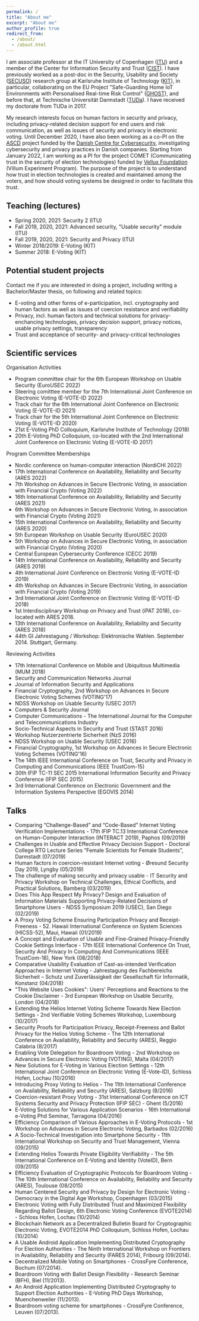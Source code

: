 ```yaml
---
permalink: /
title: "About me"
excerpt: "About me"
author_profile: true
redirect_from: 
  - /about/
  - /about.html
---
```


I am associate professor at the IT University of Copenhagen (<a href="https://www.itu.dk">ITU</a>) and a member of the Center for Information Security and Trust (<a href="https://cist.dk">CIST</a>). I have previously worked as a post-doc in the Security, Usability and Society (<a href="https://secuso.aifb.kit.edu/index.php">SECUSO</a>) research group at Karlsruhe Institute of Technology (<a href="http://www.kit.edu">KIT</a>), in particular, collaborating on the EU Project "Safe-Guarding Home IoT Environments with Personalised Real-time Risk Control" (<a href="https://www.ghost-iot.eu">GHOST</a>), and before that, at Technische Universität Darmstadt (<a href="https://www.tu-darmstadt.de">TUDa</a>). I have received my doctorate from TUDa in 2017.

My research interests focus on human factors in security and privacy, including privacy-related decision support for end users and risk communication, as well as issues of security and privacy in electronic voting. Until December 2020, I have also been working as a co-PI on the [ASCD](https://ascd.dk) project funded by the [Danish Centre for Cybersecurity](https://fe-ddis.dk/cfcs/Pages/cfcs.aspx), investigating cybersecurity and privacy practices in Danish companies. Starting from January 2022, I am working as a PI for the project COMET (Communicating trust in the security of election technologies) funded by <a href="https://veluxfoundations.dk/en">Vellux Foundation</a> (Villum Experiment Program). The purpose of the project is to understand how trust in election technologies is created and maintained among the voters, and how should voting systems be designed in order to facilitate this trust.

Teaching (lectures)
------

- Spring 2020, 2021: Security 2 (ITU)
- Fall 2019, 2020, 2021: Advanced security, "Usable security" module (ITU)
- Fall 2019, 2020, 2021: Security and Privacy (ITU)
- Winter 2018/2019: E-Voting (KIT)
- Summer 2018: E-Voting (KIT)

Potential student projects
------

Contact me if you are interested in doing a project, including writing a Bachelor/Master thesis, on following and related topics:

- E-voting and other forms of e-participation, incl. cryptography and human factors as well as issues of coercion resistance and verifiability
- Privacy, incl. human factors and technical solutions for privacy-enchancing technologies, privacy decision support, privacy notices, usable privacy settings, transparency
- Trust and acceptance of security- and privacy-critical technologies

Scientific services
------

Organisation Activities

- Program committee chair for the 6th European Workshop on Usable Security (EuroUSEC 2022)
- Steering comitttee member for the 7th International Joint Conference on Electronic Voting (E-VOTE-ID 2022)
- Track chair for the 6th International Joint Conference on Electronic Voting (E-VOTE-ID 2021)
- Track chair for the 5th International Joint Conference on Electronic Voting (E-VOTE-ID 2020)
- 21st E-Voting PhD Colloquium, Karlsruhe Institute of Technology (2018)
- 20th E-Voting PhD Colloquium, co-located with the 2nd International Joint Conference on Electronic Voting (E-VOTE-ID 2017)

Program Committee Memberships

- Nordic conference on human-computer interaction (NordiCHI 2022)
- 17th International Conference on Availability, Reliability and Security (ARES 2022)
- 7th Workshop on Advances in Secure Electronic Voting, in association with Financial Crypto (Voting 2022)
- 16th International Conference on Availability, Reliability and Security (ARES 2021)
- 6th Workshop on Advances in Secure Electronic Voting, in association with Financial Crypto (Voting 2021)
- 15th International Conference on Availability, Reliability and Security (ARES 2020)
- 5th European Workshop on Usable Security (EuroUSEC 2020)
- 5th Workshop on Advances in Secure Electronic Voting, in association with Financial Crypto (Voting 2020)
- Central European Cybersecurity Conference (CECC 2019)
- 14th International Conference on Availability, Reliability and Security (ARES 2019)
- 4th International Joint Conference on Electronic Voting (E-VOTE-ID 2019)
- 4th Workshop on Advances in Secure Electronic Voting, in association with Financial Crypto (Voting 2019)
- 3rd International Joint Conference on Electronic Voting (E-VOTE-ID 2018)
- 1st Interdisciplinary Workshop on Privacy and Trust (iPAT 2018), co-located with ARES 2018.
- 13th International Conference on Availability, Reliability and Security (ARES 2018)
- 44th GI Jahrestagung / Workshop: Elektronische Wahlen. September 2014. Stuttgart, Germany. 

Reviewing Activities

- 17th International Conference on Mobile and Ubiquitous Multimedia (MUM 2018)
- Security and Communication Networks Journal
- Journal of Information Security and Applications
- Financial Cryptography, 2nd Workshop on Advances in Secure Electronic Voting Schemes (VOTING'17)
- NDSS Workshop on Usable Security (USEC 2017)
- Computers & Security Journal
- Computer Communications - The International Journal for the Computer and Telecommunications Industry
- Socio-Technical Aspects in Security and Trust (STAST 2016)
- Workshop Nutzerzentrierte Sicherheit (NzS 2016)
- NDSS Workshop on Usable Security (USEC 2016)
- Financial Cryptography, 1st Workshop on Advances in Secure Electronic Voting Schemes (VOTING'16)
- The 14th IEEE International Conference on Trust, Security and Privacy in Computing and Communications (IEEE TrustCom-15)
- 30th IFIP TC-11 SEC 2015 International Information Security and Privacy Conference (IFIP SEC 2015)
- 3rd International Conference on Electronic Government and the Information Systems Perspective (EGOVIS 2014)

Talks
------

- Comparing “Challenge-Based” and “Code-Based” Internet Voting Verification Implementations - 17th IFIP TC.13 International Conference on Human-Computer Interaction (INTERACT 2019), Paphos (09/2019)
- Challenges in Usable and Effective Privacy Decision Support - Doctoral College RTG Lecture Series “Female Scientists for Female Students”, Darmstadt (07/2019)
- Human factors in coercion-resistant Internet voting - Øresund Security Day 2019, Lyngby (05/2019)
- The challenge of making security and privacy usable - IT Security and Privacy Workshop on Technical Challenges, Ethical Conflicts, and Practical Solutions, Bamberg (03/2019)
- Does This App Respect My Privacy? Design and Evaluation of Information Materials Supporting Privacy-Related Decisions of Smartphone Users - NDSS Symposium 2019 (USEC), San Diego (02/2019)
- A Proxy Voting Scheme Ensuring Participation Privacy and Receipt-Freeness - 52. Hawaii International Conference on System Sciences (HICSS-52), Maui, Hawaii (01/2019)
- A Concept and Evaluation of Usable and Fine-Grained Privacy-Friendly Cookie Settings Interface - 17th IEEE International Conference On Trust, Security And Privacy In Computing And Communications (IEEE TrustCom-18), New York (08/2018)
- Comparative Usability Evaluation of Cast-as-intended Verification Approaches in Internet Voting - Jahrestagung des Fachbereichs Sicherheit – Schutz und Zuverlässigkeit der Gesellschaft für Informatik, Konstanz (04/2018)
- "This Website Uses Cookies": Users' Perceptions and Reactions to the Cookie Disclaimer - 3rd European Workshop on Usable Security, London (04/2018)
- Extending the Helios Internet Voting Scheme Towards New Election Settings - 2nd Verifiable Voting Schemes Workshop, Luxembourg (10/2017)
- Security Proofs for Participation Privacy, Receipt-Freeness and Ballot Privacy for the Helios Voting Scheme - The 12th International Conference on Availability, Reliability and Security (ARES), Reggio Calabria (8/2017)
- Enabling Vote Delegation for Boardroom Voting - 2nd Workshop on Advances in Secure Electronic Voting (VOTING), Malta (04/2017)
- New Solutions for E-Voting in Various Election Settings - 12th International Joint Conference on Electronic Voting (E-Vote-ID), Schloss Hofen, Lochau (10/2016)
- Introducing Proxy Voting to Helios - The 11th International Conference on Availability, Reliability and Security (ARES), Salzburg (8/2016)
- Coercion-resistant Proxy Voting - 31st International Conference on ICT Systems Security and Privacy Protection (IFIP SEC) - Ghent (5/2016)
- E‐Voting Solutions for Various Application Scenarios - 16th International e-Voting Phd Seminar, Tarragona (04/2016)
- Efficiency Comparison of Various Approaches in E-Voting Protocols - 1st Workshop on Advances in Secure Electronic Voting, Barbados (02/2016)
- A Socio-Technical Investigation into Smartphone Security - 11th International Workshop on Security and Trust Management, Vienna (09/2015)
- Extending Helios Towards Private Eligibility Verifiability - The 5th International Conference on E-Voting and Identity (VoteID), Bern (09/2015)
- Efficiency Evaluation of Cryptographic Protocols for Boardroom Voting - The 10th International Conference on Availability, Reliability and Security (ARES), Toulouse (08/2015)
- Human Centered Security and Privacy by Design for Electronic Voting - Democracy in the Digital Age Workshop, Copenhagen (03/2015)
- Electronic Voting with Fully Distributed Trust and Maximized Flexibility Regarding Ballot Design, 6th Electronic Voting Conference (EVOTE2014) - Schloss Hofen, Lochau (10/2014)
- Blockchain Network as a Decentralized Bulletin Board for Cryptographic Electronic Voting, EVOTE2014 PhD Colloquium, Schloss Hofen, Lochau (10/2014)
- A Usable Android Application Implementing Distributed Cryptography For Election Authorities - The Ninth International Workshop on Frontiers in Availability, Reliability and Security (FARES 2014), Fribourg (09/2014).
- Decentralized Mobile Voting on Smartphones - CrossFyre Conference, Bochum (07/2014).
- Boardroom Voting with Ballot Design Flexibility - Research Seminar (BFH), Biel (11/2013).
- An Android Application Implementing Distributed Cryptography to Support Election Authorities - E-Voting PhD Days Workshop, Muenchenweiler (11/2013).
- Boardroom voting scheme for smartphones - CrossFyre Conference, Leuven (07/2013).
